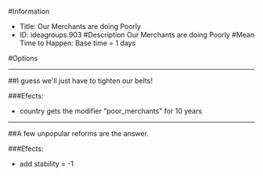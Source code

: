 #Information
 - Title: Our Merchants are doing Poorly
 - ID: ideagroups.903
#Description
Our Merchants are doing Poorly
#Mean Time to Happen:
Base time = 1 days

#Options

___
##I guess we'll just have to tighten our belts!

###Efects:<ul><li>country gets the modifier "poor_merchants" for 10 years</li></ul>

___
##A few unpopular reforms are the answer.

###Efects:<ul><li>add stability = -1</li></ul>
